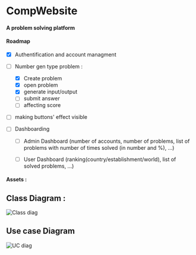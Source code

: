 # CompWebsite

#### A problem solving platform 

#### Roadmap

- [X] Authentification and account managment 

- [ ] Number gen type problem :
  - [X] Create problem
  - [X] open problem
  - [X] generate input/output
  - [ ] submit answer 
  - [ ] affecting score

- [ ] making buttons' effect visible 

- [ ] Dashboarding
  - [ ]  Admin Dashboard (number of accounts, number of problems, list of problems with number of times solved (in number and %), ...)
  - [ ]  User Dashboard (ranking(country/establishment/world), list of solved problems, ...)


#### Assets :

## Class Diagram :
![Class diag](https://i.imgur.com/L3lJPE9.png)

## Use case Diagram
![UC diag](https://i.imgur.com/Gnjh6sD.png)

